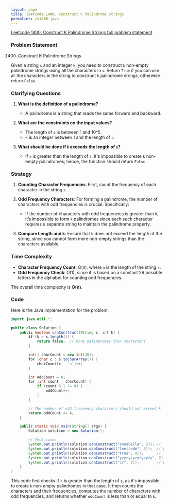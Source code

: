 ```yaml
---
layout: page
title: leetcode 1400. Construct K Palindrome Strings
permalink: /s1400-java
---
```

[Leetcode 1400. Construct K Palindrome Strings full problem statement](https://algoadvance.github.io/algoadvance/l1400)
### Problem Statement

1400. Construct K Palindrome Strings

Given a string `s` and an integer `k`, you need to construct `k` non-empty palindrome strings using all the characters in `s`. Return `True` if you can use all the characters in the string to construct `k` palindrome strings, otherwise return `False`.

### Clarifying Questions

1. **What is the definition of a palindrome?**
   - A palindrome is a string that reads the same forward and backward.

2. **What are the constraints on the input values?**
   - The length of `s` is between 1 and 10^5.
   - `k` is an integer between 1 and the length of `s`.

3. **What should be done if `k` exceeds the length of `s`?**
   - If `k` is greater than the length of `s`, it's impossible to create `k` non-empty palindromes; hence, the function should return `False`.

### Strategy

1. **Counting Character Frequencies**: First, count the frequency of each character in the string `s`.

2. **Odd Frequency Characters**: For forming a palindrome, the number of characters with odd frequencies is crucial. Specifically:
   - If the number of characters with odd frequencies is greater than `k`, it’s impossible to form `k` palindromes since each such character requires a separate string to maintain the palindrome property.

3. **Compare Length and k**: Ensure that `k` does not exceed the length of the string, since you cannot form more non-empty strings than the characters available.

### Time Complexity

- **Character Frequency Count**: O(n), where `n` is the length of the string `s`.
- **Odd Frequency Check**: O(1), since it is based on a constant 26 possible letters in the alphabet for counting odd frequencies.

The overall time complexity is **O(n)**.

### Code

Here is the Java implementation for the problem:

```java
import java.util.*;

public class Solution {
    public boolean canConstruct(String s, int k) {
        if (k > s.length()) {
            return false;  // More palindromes than characters
        }

        int[] charCount = new int[26];
        for (char c : s.toCharArray()) {
            charCount[c - 'a']++;
        }

        int oddCount = 0;
        for (int count : charCount) {
            if (count % 2 != 0) {
                oddCount++;
            }
        }

        // The number of odd frequency characters should not exceed k
        return oddCount <= k;
    }

    public static void main(String[] args) {
        Solution solution = new Solution();

        // Test cases
        System.out.println(solution.canConstruct("annabelle", 2)); // True
        System.out.println(solution.canConstruct("leetcode", 3));  // False
        System.out.println(solution.canConstruct("true", 4));      // True
        System.out.println(solution.canConstruct("yzyzyzyzyzyzyzy", 2)); // True
        System.out.println(solution.canConstruct("cr", 7));        // False
    }
}
```

This code first checks if `k` is greater than the length of `s`, as it's impossible to create `k` non-empty palindromes in that case. It then counts the characters and their frequencies, computes the number of characters with odd frequencies, and returns whether `oddCount` is less than or equal to `k`.
